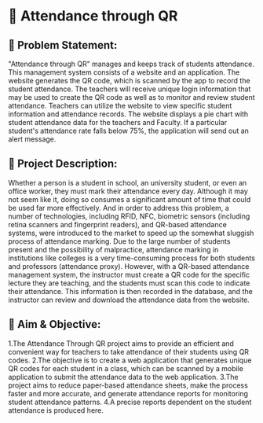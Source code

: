 # :bookmark_tabs: Attendance through QR
  
## :thinking: Problem Statement:

"Attendance through QR" manages and keeps track of students
attendance. This management system consists of a website and an
application. The website generates the QR code, which is scanned by the
app to record the student attendance. The teachers will receive unique
login information that may be used to create the QR code as well as to
monitor and review student attendance. Teachers can utilize the website
to view specific student information and attendance records. The website
displays a pie chart with student attendance data for the teachers and
Faculty. If a particular student's attendance rate falls below 75%, the
application will send out an alert message.

## :open_book: Project Description:
Whether a person is a student in school, an university student, or even an office worker, they must mark their attendance every day. Although it may not seem like it, doing so consumes a significant amount of time that could be used far more effectively. And in order to address this problem, a number of technologies, including RFID, NFC, biometric sensors (including retina scanners and fingerprint readers), and QR-based attendance systems, were introduced to the market to speed up the somewhat sluggish process of attendance marking. 
Due to the large number of students present and the possibility of malpractice, attendance marking in institutions like colleges is a very time-consuming process for both students and professors (attendance proxy). However, with a QR-based attendance management system, the instructor must create a QR code for the specific lecture they are teaching, and the students must scan this code to indicate their attendance. This information is then recorded in the database, and the instructor can review and download the attendance data from the website.

## :dart: Aim & Objective:
1.The Attendance Through QR project aims to provide an efficient and convenient way for teachers to take attendance of their students using QR codes. 
2.The objective is to create a web application that generates unique QR codes for each student in a class, which can be scanned by a mobile application to submit the attendance data to the web application. 
3.The project aims to reduce paper-based attendance sheets, make the process faster and more accurate, and generate attendance reports for monitoring student attendance patterns.
4.A precise reports dependent on the student attendance is produced here.

